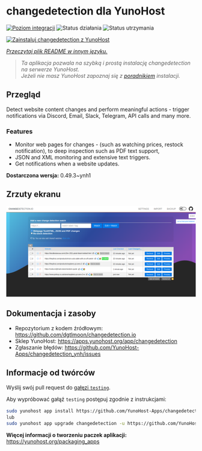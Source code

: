 <!--
To README zostało automatycznie wygenerowane przez <https://github.com/YunoHost/apps/tree/master/tools/readme_generator>
Nie powinno być ono edytowane ręcznie.
-->

# changedetection dla YunoHost

[![Poziom integracji](https://apps.yunohost.org/badge/integration/changedetection)](https://ci-apps.yunohost.org/ci/apps/changedetection/)
![Status działania](https://apps.yunohost.org/badge/state/changedetection)
![Status utrzymania](https://apps.yunohost.org/badge/maintained/changedetection)

[![Zainstaluj changedetection z YunoHost](https://install-app.yunohost.org/install-with-yunohost.svg)](https://install-app.yunohost.org/?app=changedetection)

*[Przeczytaj plik README w innym języku.](./ALL_README.md)*

> *Ta aplikacja pozwala na szybką i prostą instalację changedetection na serwerze YunoHost.*  
> *Jeżeli nie masz YunoHost zapoznaj się z [poradnikiem](https://yunohost.org/install) instalacji.*

## Przegląd

Detect website content changes and perform meaningful actions - trigger notifications via Discord, Email, Slack, Telegram, API calls and many more.

### Features

- Monitor web pages for changes - (such as watching prices, restock notification), to deep inspection such as PDF text support,
- JSON and XML monitoring and extensive text triggers.
- Get notifications when a website updates.


**Dostarczona wersja:** 0.49.3~ynh1

## Zrzuty ekranu

![Zrzut ekranu z changedetection](./doc/screenshots/screenshot.png)

## Dokumentacja i zasoby

- Repozytorium z kodem źródłowym: <https://github.com/dgtlmoon/changedetection.io>
- Sklep YunoHost: <https://apps.yunohost.org/app/changedetection>
- Zgłaszanie błędów: <https://github.com/YunoHost-Apps/changedetection_ynh/issues>

## Informacje od twórców

Wyślij swój pull request do [gałęzi `testing`](https://github.com/YunoHost-Apps/changedetection_ynh/tree/testing).

Aby wypróbować gałąź `testing` postępuj zgodnie z instrukcjami:

```bash
sudo yunohost app install https://github.com/YunoHost-Apps/changedetection_ynh/tree/testing --debug
lub
sudo yunohost app upgrade changedetection -u https://github.com/YunoHost-Apps/changedetection_ynh/tree/testing --debug
```

**Więcej informacji o tworzeniu paczek aplikacji:** <https://yunohost.org/packaging_apps>
